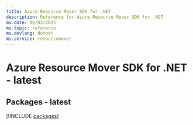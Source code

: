 ```yaml
---
title: Azure Resource Mover SDK for .NET
description: Reference for Azure Resource Mover SDK for .NET
ms.date: 06/03/2025
ms.topic: reference
ms.devlang: dotnet
ms.service: resourcemover
---
```

# Azure Resource Mover SDK for .NET - latest
## Packages - latest
[!INCLUDE [packages](resource-mover-index.md)]